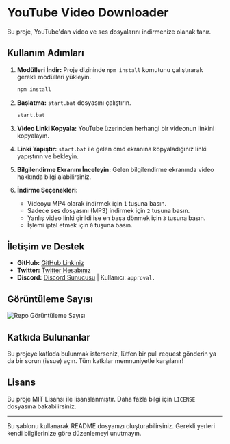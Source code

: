 # YouTube Video Downloader

Bu proje, YouTube'dan video ve ses dosyalarını indirmenize olanak tanır. 

## Kullanım Adımları

1. **Modülleri İndir:** Proje dizininde `npm install` komutunu çalıştırarak gerekli modülleri yükleyin.
    ```sh
    npm install
    ```

2. **Başlatma:** `start.bat` dosyasını çalıştırın.
    ```sh
    start.bat
    ```

3. **Video Linki Kopyala:** YouTube üzerinden herhangi bir videonun linkini kopyalayın.

4. **Linki Yapıştır:** `start.bat` ile gelen cmd ekranına kopyaladığınız linki yapıştırın ve bekleyin.

5. **Bilgilendirme Ekranını İnceleyin:** Gelen bilgilendirme ekranında video hakkında bilgi alabilirsiniz.

6. **İndirme Seçenekleri:**
    - Videoyu MP4 olarak indirmek için `1` tuşuna basın.
    - Sadece ses dosyasını (MP3) indirmek için `2` tuşuna basın.
    - Yanlış video linki girildi ise en başa dönmek için `3` tuşuna basın.
    - İşlemi iptal etmek için `0` tuşuna basın.

## İletişim ve Destek

- **GitHub:** [GitHub Linkiniz](https://github.com/approval-denial)
- **Twitter:** [Twitter Hesabınız](https://x.com/approvalcyber)
- **Discord:** [Discord Sunucusu](https://discord.gg/luppux) | Kullanıcı: `approval.`

## Görüntüleme Sayısı

![Repo Görüntüleme Sayısı](https://img.shields.io/github/visitors/approval-denial/yt-video-downconv?style=for-the-badge)

## Katkıda Bulunanlar

Bu projeye katkıda bulunmak isterseniz, lütfen bir pull request gönderin ya da bir sorun (issue) açın. Tüm katkılar memnuniyetle karşılanır!

## Lisans

Bu proje MIT Lisansı ile lisanslanmıştır. Daha fazla bilgi için `LICENSE` dosyasına bakabilirsiniz.

---

Bu şablonu kullanarak README dosyanızı oluşturabilirsiniz. Gerekli yerleri kendi bilgilerinize göre düzenlemeyi unutmayın.